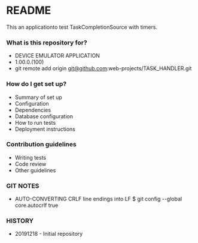 # README #

This an applicationto test TaskCompletionSource with timers.

### What is this repository for? ###

* DEVICE EMULATOR APPLICATION
* 1.00.0.(100)
* git remote add origin git@github.com:web-projects/TASK_HANDLER.git

### How do I get set up? ###

* Summary of set up
* Configuration
* Dependencies
* Database configuration
* How to run tests
* Deployment instructions

### Contribution guidelines ###

* Writing tests
* Code review
* Other guidelines

### GIT NOTES ###

*  AUTO-CONVERTING CRLF line endings into LF
   $ git config --global core.autocrlf true
   
### HISTORY ###

* 20191218 - Initial repository
